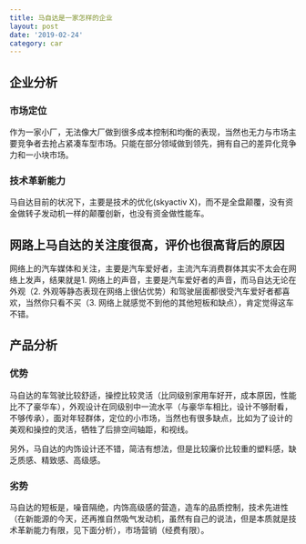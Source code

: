 ```yaml
---
title: 马自达是一家怎样的企业
layout: post
date: '2019-02-24'
category: car
---
```


## 企业分析

### 市场定位

作为一家小厂，无法像大厂做到很多成本控制和均衡的表现，当然也无力与市场主要竞争者去抢占紧凑车型市场。只能在部分领域做到领先，拥有自己的差异化竞争力和一小块市场。

### 技术革新能力

马自达目前的状况下，主要是技术的优化(skyactiv X)，而不是全盘颠覆，没有资金做转子发动机一样的颠覆创新，也没有资金做性能车。

## 网路上马自达的关注度很高，评价也很高背后的原因

网络上的汽车媒体和关注，主要是汽车爱好者，主流汽车消费群体其实不太会在网络上发声，结果就是1. 网络上的声音，主要是汽车爱好者的声音，而马自达无论在外观（2. 外观等静态表现在网络上很佔优势）和驾驶层面都很受汽车爱好者都喜欢，当然你只看不买（3. 网络上就感觉不到他的其他短板和缺点），肯定觉得这车不错。

## 产品分析

### 优势

马自达的车驾驶比较舒适，操控比较灵活（比同级别家用车好开，成本原因，性能比不了豪华车），外观设计在同级别中一流水平（与豪华车相比，设计不够耐看，不够传承），面对年轻群体，定位的小市场，当然也有很多缺点，比如为了设计的美观和操控的灵活，牺牲了后排空间轴距，和视线。

另外，马自达的内饰设计还不错，简洁有想法，但是比较廉价比较重的塑料感，缺乏质感、精致感、高级感。

### 劣势

马自达的短板是，噪音隔绝，内饰高级感的营造，造车的品质控制，技术先进性（在新能源的今天，还再推自然吸气发动机，虽然有自己的说法，但是本质就是技术革新能力有限，见下面分析），市场营销（经费有限）。

